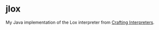 # jlox

My Java implementation of the Lox interpreter from [Crafting Interpreters].


[Crafting Interpreters]: http://www.craftinginterpreters.com/
